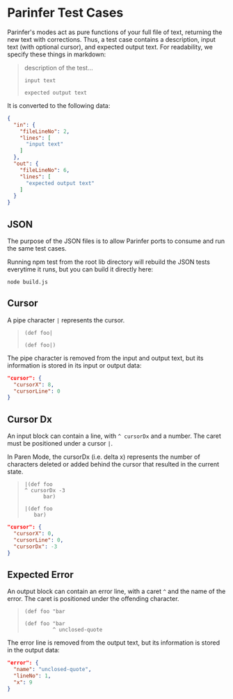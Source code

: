 # Parinfer Test Cases

Parinfer's modes act as pure functions of your full file of text, returning the
new text with corrections.  Thus, a test case contains a description, input
text (with optional cursor), and expected output text. For readability, we
specify these things in markdown:

> description of the test...
> 
> ```in
> input text
> ```
> 
> ```out
> expected output text
> ```

It is converted to the following data:

```json
{
  "in": {
    "fileLineNo": 2,
    "lines": [
      "input text"
    ]
  },
  "out": {
    "fileLineNo": 6,
    "lines": [
      "expected output text"
    ]
  }
}
```

## JSON

The purpose of the JSON files is to allow Parinfer ports to consume and run the
same test cases.

Running npm test from the root lib directory will rebuild the JSON tests
everytime it runs, but you can build it directly here:

```
node build.js
```

## Cursor

A pipe character `|` represents the cursor.

> ```in
> (def foo|
> ```
>
> ```out
> (def foo|)
> ```

The pipe character is removed from the input and output text, but its information
is stored in its input or output data:

```json
"cursor": {
  "cursorX": 8,
  "cursorLine": 0
}
```

## Cursor Dx

An input block can contain a line, with `^ cursorDx` and a number.  The caret
must be positioned under a cursor `|`.

In Paren Mode, the cursorDx (i.e. delta x) represents the number of characters
deleted or added behind the cursor that resulted in the current state.

> ```in
> |(def foo
> ^ cursorDx -3
>       bar)
> ```
>
> ```out
> |(def foo
>    bar)
> ```

```json
"cursor": {
  "cursorX": 0,
  "cursorLine": 0,
  "cursorDx": -3
}
```

## Expected Error

An output block can contain an error line, with a caret `^` and the name
of the error.  The caret is positioned under the offending character.

> ```in
> (def foo "bar
> ```
>
> ```out
> (def foo "bar
>          ^ unclosed-quote
> ```

The error line is removed from the output text, but its information is stored
in the output data:

```json
"error": {
  "name": "unclosed-quote",
  "lineNo": 1,
  "x": 9
}
```
